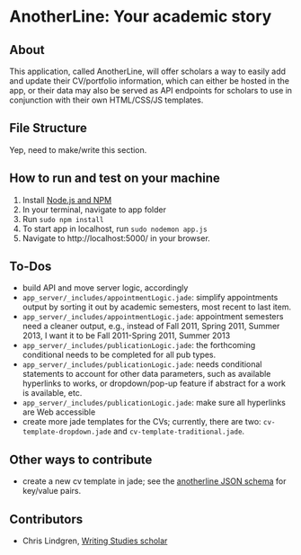 # AnotherLine: Your academic story

## About

This application, called AnotherLine, will offer scholars a way to easily add and update their CV/portfolio information, which can either be hosted in the app, or their data may also be served as API endpoints for scholars to use in conjunction with their own HTML/CSS/JS templates.

## File Structure

Yep, need to make/write this section.

## How to run and test on your machine

1. Install [Node.js and NPM](http://nodejs.org/)
2. In your terminal, navigate to app folder
3. Run <code>sudo npm install</code>
4. To start app in localhost, run <code>sudo nodemon app.js</code>
5. Navigate to http://localhost:5000/ in your browser.

## To-Dos

- build API and move server logic, accordingly
- <code>app_server/_includes/appointmentLogic.jade</code>: simplify appointments output by sorting it out by academic semesters, most recent to last item.
- <code>app_server/_includes/appointmentLogic.jade</code>: appointment semesters need a cleaner output, e.g., instead of Fall 2011, Spring 2011, Summer 2013, I want it to be Fall 2011-Spring 2011, Summer 2013
- <code>app_server/_includes/publicationLogic.jade</code>: the forthcoming conditional needs to be completed for all pub types.
- <code>app_server/_includes/publicationLogic.jade</code>: needs conditional statements to account for other data parameters, such as available hyperlinks to works, or dropdown/pop-up feature if abstract for a work is available, etc.
- <code>app_server/_includes/publicationLogic.jade</code>: make sure all hyperlinks are Web accessible
- create more jade templates for the CVs; currently, there are two: <code>cv-template-dropdown.jade</code> and <code>cv-template-traditional.jade</code>.

## Other ways to contribute

- create a new cv template in jade; see the [anotherline JSON schema](https://github.com/anotherline/anotherline-schema) for key/value pairs.

## Contributors

* Chris Lindgren, [Writing Studies scholar](http://clindgrencv.com/) 